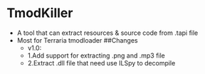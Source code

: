 # TmodKiller
* A tool that can extract resources &amp; source code from .tapi file
* Most for Terraria tmodloader 
 ##Changes
  * v1.0:
  * 1.Add support for extracting .png and .mp3 file
  * 2.Extract .dll file that need use ILSpy to decompile
